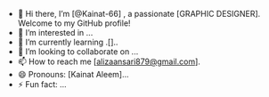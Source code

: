 - 👋 Hi there, I’m [@Kainat-66] , a passionate [GRAPHIC DESIGNER]. Welcome to my GitHub profile!
- 👀 I’m interested in ...
- 🌱 I’m currently learning .[]..
- 💞️ I’m looking to collaborate on ...
- 📫 How to reach me [alizaansari879@gmail.com].
- 😄 Pronouns: [Kainat Aleem]...
- ⚡ Fun fact: ...

<!---
Kainat-66/Kainat-66 is a ✨ special ✨ repository because its `README.md` (this file) appears on your GitHub profile.
You can click the Preview link to take a look at your changes.
--->
